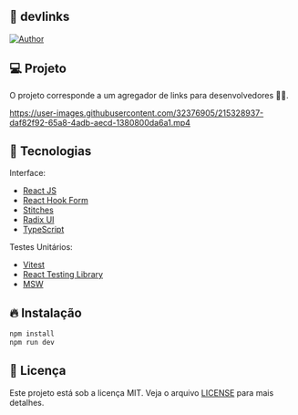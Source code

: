 ## 🔗 devlinks

[![Author](https://img.shields.io/badge/author-ClodoaldoDantas-8257E5)](https://github.com/ClodoaldoDantas)

## 💻 Projeto

O projeto corresponde a um agregador de links para desenvolvedores 👨‍💻.

https://user-images.githubusercontent.com/32376905/215328937-daf82f92-65a8-4adb-aecd-1380800da6a1.mp4

## 🚀 Tecnologias

Interface:
- [React JS](https://pt-br.reactjs.org/)
- [React Hook Form](https://react-hook-form.com/)
- [Stitches](https://stitches.dev/)
- [Radix UI](https://www.radix-ui.com/)
- [TypeScript](https://www.typescriptlang.org/)

Testes Unitários:
- [Vitest](https://vitest.dev/)
- [React Testing Library](https://testing-library.com/docs/react-testing-library/intro/)
- [MSW](https://mswjs.io/)

## 🔥 Instalação

```bash
npm install
npm run dev
```

## 📝 Licença

Este projeto está sob a licença MIT. Veja o arquivo [LICENSE](LICENSE) para mais detalhes.
